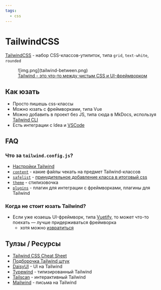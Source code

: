 ```yaml
---
tags:
  - css
---
```


# TailwindCSS

[TailwindCSS](https://tailwindcss.com/) - набор CSS-классов-утилиток, типа `grid`, `text-white`, `rounded`

<figure markdown>
![img.png](tailwind-between.png)
<figcaption>
<a href="https://www.youtube.com/watch?v=lHZwlzOUOZ4">Tailwind - это что-то между чистым CSS и UI-фреймворком</a>
</figcaption>
</figure>

## Как юзать

- Просто пишешь css-классы
- Можно юзать с фреймворками, типа Vue
- Можно добавить в проект без JS, типа сюда в MkDocs,
  используя [Tailwind CLI](https://tailwindcss.com/docs/installation)
- Есть интеграции с Idea и [VSCode](https://marketplace.visualstudio.com/items?itemName=bradlc.vscode-tailwindcss)

## FAQ

### Что за `tailwind.config.js`?

- [Настройки Tailwind](https://tailwindcss.com/docs/configuration)
- [`content`](https://tailwindcss.com/docs/content-configuration) - какие файлы чекать на предмет Tailwind-классов
- [`safelist`](https://tailwindcss.com/docs/content-configuration#safelisting-classes) - [принудительное добавление класса в итоговый css](https://stackoverflow.com/a/71189518/5500609)  
- [`theme`](https://tailwindcss.com/docs/theme) - стилизовочка
- [`plugins`](https://tailwindcss.com/docs/plugins) - плагин для интеграции с фреймворками, плагины для Tailwind

### Когда не стоит юзать Tailwind?

- Если уже юзаешь UI-фреймворк, типа [Vuetify](https://vuetifyjs.com/en/), то может что-то поехать — лучше
  придерживаться
  фреймворка
    - хотя
      можно [извратиться](https://medium.com/@pierremriau/how-to-replace-vuetify-utility-classes-with-tailwindcss-9a3ebaa21f4f)

## Тулзы / Ресурсы

- [Tailwind CSS Cheat Sheet](https://tailwindcomponents.com/cheatsheet/)
- [Подборочка Tailwind штук](https://github.com/aniftyco/awesome-tailwindcss)
- [DaisyUI](https://daisyui.com/) - UI на Tailwind
- [Typewind](https://typewind.dev/) - типизированный Tailwind
- [Tailscan](https://tailscan.com/) - интерактивный Tailwind
- [Mailwind](https://github.com/soheilpro/mailwind) - письма на Tailwind